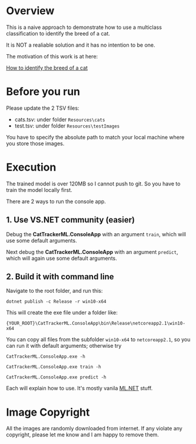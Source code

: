 # Overview

This is a naive approach to demonstrate how to use a multiclass classification to identify the breed of a cat. 

It is NOT a realiable solution and it has no intention to be one. 

The motivation of this work is at here: 

[How to identify the breed of a cat](http://hongincanada.com/blog/2020/01/42-version-1-how-to-identify-the-breed-of-a-cat/)

# Before you run

Please update the 2 TSV files: 

- cats.tsv: under folder `Resources\cats` 
- test.tsv: under folder `Resources\testImages` 

You have to specify the absolute path to match your local machine where you store those images. 

# Execution 

The trained model is over 120MB so I cannot push to git. So you have to train the model locally first. 

There are 2 ways to run the console app. 

## 1. Use VS.NET community (easier)

Debug the **CatTrackerML.ConsoleApp** with an argument `train`, which will use some default arguments. 

Next debug the **CatTrackerML.ConsoleApp** with an argument `predict`, which will again use some default arguments. 

## 2. Build it with command line 

Navigate to the root folder, and run this: 

```
dotnet publish -c Release -r win10-x64
```

This will create the exe file under a folder like: 

```
{YOUR_ROOT}\CatTrackerML.ConsoleApp\bin\Release\netcoreapp2.1\win10-x64
```

You can copy all files from the subfolder `win10-x64` to `netcoreapp2.1`, so you can run it with default arguments; otherwise try 

```
CatTrackerML.ConsoleApp.exe -h

CatTrackerML.ConsoleApp.exe train -h

CatTrackerML.ConsoleApp.exe predict -h
```

Each will explain how to use. It's mostly vanila [ML.NET](https://github.com/dotnet/machinelearning) stuff. 

# Image Copyright

All the images are randomly downloaded from internet. If any violate any copyright, please let me know and I am happy to remove them. 

